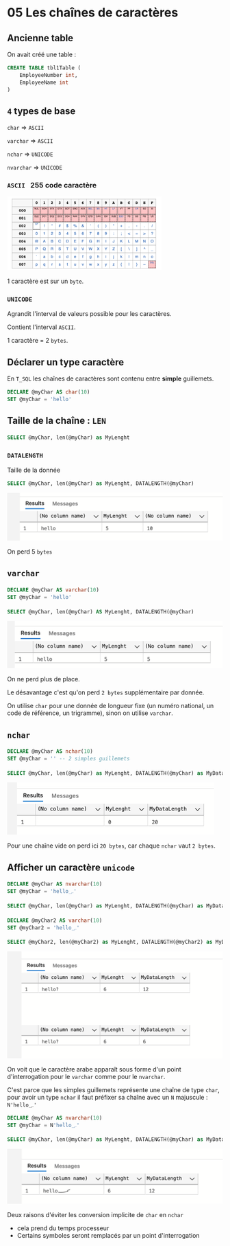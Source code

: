 # 05 Les chaînes de caractères

## Ancienne table

On avait créé une table :

```sql
CREATE TABLE tbl1Table (
	EmployeeNumber int,
    EmployeeName int
)
```



## `4` types de base

`char` => `ASCII`

 `varchar` => `ASCII`

 `nchar` => `UNICODE`

`nvarchar` => `UNICODE`





### `ASCII ` 255 code caractère

<img src="assets/ascii-table-pfw.png" alt="ascii-table-pfw" style="zoom:50%;" />

1 caractère est sur un `byte`.

### `UNICODE` 

Agrandit l'interval de valeurs possible pour les caractères.

Contient l'interval `ASCII`.

1 caractère = 2 `bytes`.



## Déclarer un type caractère

En `T_SQL` les chaînes de caractères sont contenu entre **simple** guillemets.

```sql
DECLARE @myChar AS char(10)
SET @myChar = 'hello'
```



## Taille de la chaîne : `LEN`

```sql
SELECT @myChar, len(@myChar) as MyLenght
```



### `DATALENGTH`

Taille de la donnée

```sql
SELECT @myChar, len(@myChar) as MyLenght, DATALENGTH(@myChar)
```

<img src="assets/char-length-and-datalength-yye.png" alt="char-length-and-datalength-yye" style="zoom:50%;" />

On perd 5 `bytes`



## `varchar`

```sql
DECLARE @myChar AS varchar(10)
SET @myChar = 'hello'

SELECT @myChar, len(@myChar) AS MyLenght, DATALENGTH(@myChar)
```

<img src="assets/varcahr-len-and-datalength-wwb.png" alt="varcahr-len-and-datalength-wwb" style="zoom:50%;" />

On ne perd plus de place.

Le désavantage c'est qu'on perd `2 bytes` supplémentaire par donnée.

On utilise `char` pour une donnée de longueur fixe (un numéro national, un code de référence, un trigramme), sinon on utilise `varchar`.



## `nchar`

```sql
DECLARE @myChar AS nchar(10)
SET @myChar = '' -- 2 simples guillemets

SELECT @myChar, len(@myChar) as MyLenght, DATALENGTH(@myChar) as MyDataLength
```

<img src="assets/nchar-empty-string-bbg.png" alt="nchar-empty-string-bbg" style="zoom:50%;" />

Pour une chaîne vide on perd ici `20 bytes`, car chaque `nchar` vaut `2 bytes`.



## Afficher un caractère `unicode`

```sql
DECLARE @myChar AS nvarchar(10)
SET @myChar = 'hello؄'

SELECT @myChar, len(@myChar) as MyLenght, DATALENGTH(@myChar) as MyDataLength

DECLARE @myChar2 AS varchar(10)
SET @myChar2 = 'hello؄'

SELECT @myChar2, len(@myChar2) as MyLenght, DATALENGTH(@myChar2) as MyDataLength
```

<img src="assets/display-arabic-charact-jow.png" alt="display-arabic-charact-jow" style="zoom:50%;" />

On voit que le caractère arabe apparaît sous forme d'un point d'interrogation pour le `varchar` comme pour le `nvarchar`.

C'est parce que les simples guillemets représente une chaîne de type `char`, pour avoir un type `nchar` il faut préfixer sa chaîne avec un `N` majuscule : `N'hello؄'`

```sql
DECLARE @myChar AS nvarchar(10)
SET @myChar = N'hello؄'

SELECT @myChar, len(@myChar) as MyLenght, DATALENGTH(@myChar) as MyDataLength
```

<img src="assets/n-char-unicode-arabic-display-uit.png" alt="n-char-unicode-arabic-display-uit" style="zoom: 50%;" />

Deux raisons d'éviter les conversion implicite de `char` en `nchar`

- cela prend du temps processeur
- Certains symboles seront remplacés par un point d'interrogation







